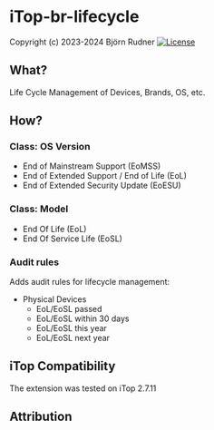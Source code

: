 # iTop-br-lifecycle

Copyright (c) 2023-2024 Björn Rudner
[![License](https://img.shields.io/github/license/rudnerbjoern/iTop-br-lifecycle)](https://github.com/rudnerbjoern/iTop-br-lifecycle/blob/main/LICENSE)

## What?

Life Cycle Management of Devices, Brands, OS, etc.

## How?

### Class: OS Version

* End of Mainstream Support (EoMSS)
* End of Extended Support / End of Life (EoL)
* End of Extended Security Update (EoESU)

### Class: Model

* End Of Life (EoL)
* End Of Service Life (EoSL)

### Audit rules

Adds audit rules for lifecycle management:

* Physical Devices
  * EoL/EoSL passed
  * EoL/EoSL within 30 days
  * EoL/EoSL this year
  * EoL/EoSL next year

## iTop Compatibility

The extension was tested on iTop 2.7.11

## Attribution

